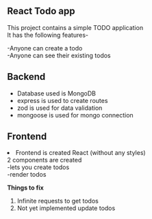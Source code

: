 ## React Todo app

This project contains a simple TODO application </br>
It has the following features-

-Anyone can create a todo </br>
-Anyone can see their existing todos
 
## Backend
<ul>
<li>Database used is MongoDB </li>
<li>express is used to create routes </li>
<li>zod is used for data validation </li>
<li>mongoose is used for mongo connection</li>
</ul>

## Frontend
</ul>
<li>Frontend is created React (without any styles) </li>
2 components are created </br>
-lets you create todos </br>
-render todos </br>
</ul>

<strong>Things to fix</strong> </br> 
1. Infinite requests to get todos </br>
2. Not yet implemented update todos </br>